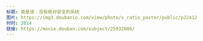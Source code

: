 ```yaml
---
标题: 我是谁：没有绝对安全的系统
图片: https://img3.doubanio.com/view/photo/s_ratio_poster/public/p2241265982.webp
时时: 2014
链接: https://movie.douban.com/subject/25932086/
---
```


